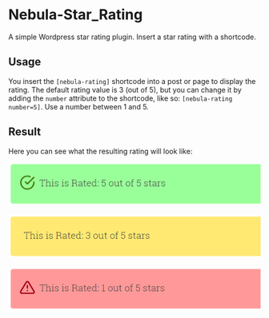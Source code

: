# Nebula-Star_Rating

A simple Wordpress star rating plugin. Insert a star rating with a shortcode.

## Usage

You insert the `[nebula-rating]` shortcode into a post or page to display the rating.
The default rating value is 3 (out of 5), but you can change it by adding the `number` attribute to the shortcode, like so: `[nebula-rating number=5]`. Use a number between 1 and 5.

## Result
Here you can see what the resulting rating will look like:

![A Rating of 5](https://github.com/Katrine-Marie/Nebula-Star_Rating/blob/master/images/rated5.png)

![A Rating of 3](https://github.com/Katrine-Marie/Nebula-Star_Rating/blob/master/images/rated3.png)

![A Rating of 1](https://github.com/Katrine-Marie/Nebula-Star_Rating/blob/master/images/rated1.png)
